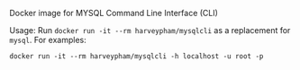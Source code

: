 Docker image for MYSQL Command Line Interface (CLI)

Usage: Run `docker run -it --rm harveypham/mysqlcli` as a replacement for `mysql`. For examples:

`docker run -it --rm harveypham/mysqlcli -h localhost -u root -p`
